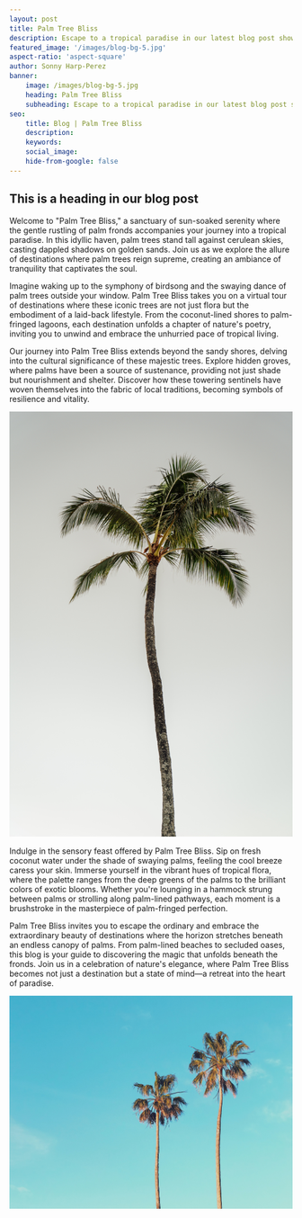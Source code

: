 ```yaml
---
layout: post
title: Palm Tree Bliss
description: Escape to a tropical paradise in our latest blog post showcasing a destination blessed with majestic palm trees. Immerse yourself in the lush greenery and towering palms that create a serene backdrop against azure skies. From palm-lined beaches to hidden oases, discover the enchanting spots where these iconic trees take center stage, providing the perfect setting for relaxation and rejuvenation. Join us on a virtual journey to Bali and let the swaying palms transport you to a world of tranquility and natural beauty
featured_image: '/images/blog-bg-5.jpg'
aspect-ratio: 'aspect-square'
author: Sonny Harp-Perez
banner:
    image: /images/blog-bg-5.jpg
    heading: Palm Tree Bliss
    subheading: Escape to a tropical paradise in our latest blog post showcasing a destination blessed with majestic palm trees. Immerse yourself in the lush greenery and towering palms that create a serene backdrop against azure skies. From palm-lined beaches to hidden oases, discover the enchanting spots where these iconic trees take center stage, providing the perfect setting for relaxation and rejuvenation. Join us on a virtual journey to Bali and let the swaying palms transport you to a world of tranquility and natural beauty
seo: 
    title: Blog | Palm Tree Bliss
    description: 
    keywords: 
    social_image: 
    hide-from-google: false
---
```


## This is a heading in our blog post 


Welcome to "Palm Tree Bliss," a sanctuary of sun-soaked serenity where the gentle rustling of palm fronds accompanies your journey into a tropical paradise. In this idyllic haven, palm trees stand tall against cerulean skies, casting dappled shadows on golden sands. Join us as we explore the allure of destinations where palm trees reign supreme, creating an ambiance of tranquility that captivates the soul.


Imagine waking up to the symphony of birdsong and the swaying dance of palm trees outside your window. Palm Tree Bliss takes you on a virtual tour of destinations where these iconic trees are not just flora but the embodiment of a laid-back lifestyle. From the coconut-lined shores to palm-fringed lagoons, each destination unfolds a chapter of nature's poetry, inviting you to unwind and embrace the unhurried pace of tropical living.


Our journey into Palm Tree Bliss extends beyond the sandy shores, delving into the cultural significance of these majestic trees. Explore hidden groves, where palms have been a source of sustenance, providing not just shade but nourishment and shelter. Discover how these towering sentinels have woven themselves into the fabric of local traditions, becoming symbols of resilience and vitality.

<img src="/images/blog-bg-19.jpg" class="aspect-landscape h-full w-full object-cover">

Indulge in the sensory feast offered by Palm Tree Bliss. Sip on fresh coconut water under the shade of swaying palms, feeling the cool breeze caress your skin. Immerse yourself in the vibrant hues of tropical flora, where the palette ranges from the deep greens of the palms to the brilliant colors of exotic blooms. Whether you're lounging in a hammock strung between palms or strolling along palm-lined pathways, each moment is a brushstroke in the masterpiece of palm-fringed perfection.


Palm Tree Bliss invites you to escape the ordinary and embrace the extraordinary beauty of destinations where the horizon stretches beneath an endless canopy of palms. From palm-lined beaches to secluded oases, this blog is your guide to discovering the magic that unfolds beneath the fronds. Join us in a celebration of nature's elegance, where Palm Tree Bliss becomes not just a destination but a state of mind—a retreat into the heart of paradise.

<img src="/images/blog-bg-20.jpg" class="aspect-landscape h-full w-full object-cover">